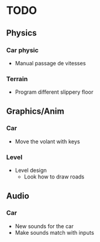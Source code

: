 # TODO

## Physics

### Car physic

- Manual passage de vitesses

### Terrain

- Program different slippery floor

## Graphics/Anim

### Car

- Move the volant with keys

### Level

- Level design
  - Look how to draw roads

## Audio

### Car

- New sounds for the car
- Make sounds match with inputs